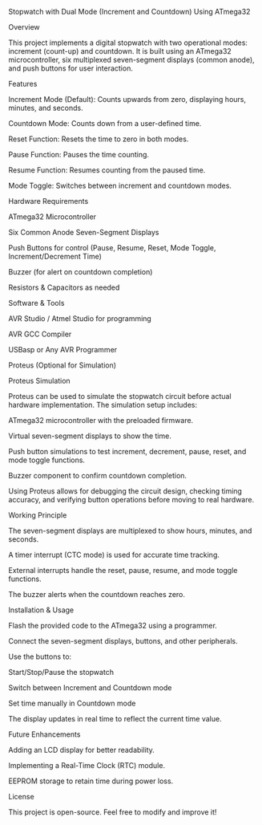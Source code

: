 Stopwatch with Dual Mode (Increment and Countdown) Using ATmega32

Overview

This project implements a digital stopwatch with two operational modes: increment (count-up) and countdown. It is built using an ATmega32 microcontroller, six multiplexed seven-segment displays (common anode), and push buttons for user interaction.

Features

Increment Mode (Default): Counts upwards from zero, displaying hours, minutes, and seconds.

Countdown Mode: Counts down from a user-defined time.

Reset Function: Resets the time to zero in both modes.

Pause Function: Pauses the time counting.

Resume Function: Resumes counting from the paused time.

Mode Toggle: Switches between increment and countdown modes.

Hardware Requirements

ATmega32 Microcontroller

Six Common Anode Seven-Segment Displays

Push Buttons for control (Pause, Resume, Reset, Mode Toggle, Increment/Decrement Time)

Buzzer (for alert on countdown completion)

Resistors & Capacitors as needed

Software & Tools

AVR Studio / Atmel Studio for programming

AVR GCC Compiler

USBasp or Any AVR Programmer

Proteus (Optional for Simulation)

Proteus Simulation

Proteus can be used to simulate the stopwatch circuit before actual hardware implementation. The simulation setup includes:

ATmega32 microcontroller with the preloaded firmware.

Virtual seven-segment displays to show the time.

Push button simulations to test increment, decrement, pause, reset, and mode toggle functions.

Buzzer component to confirm countdown completion.

Using Proteus allows for debugging the circuit design, checking timing accuracy, and verifying button operations before moving to real hardware.

Working Principle

The seven-segment displays are multiplexed to show hours, minutes, and seconds.

A timer interrupt (CTC mode) is used for accurate time tracking.

External interrupts handle the reset, pause, resume, and mode toggle functions.

The buzzer alerts when the countdown reaches zero.

Installation & Usage

Flash the provided code to the ATmega32 using a programmer.

Connect the seven-segment displays, buttons, and other peripherals.

Use the buttons to:

Start/Stop/Pause the stopwatch

Switch between Increment and Countdown mode

Set time manually in Countdown mode

The display updates in real time to reflect the current time value.

Future Enhancements

Adding an LCD display for better readability.

Implementing a Real-Time Clock (RTC) module.

EEPROM storage to retain time during power loss.

License

This project is open-source. Feel free to modify and improve it!